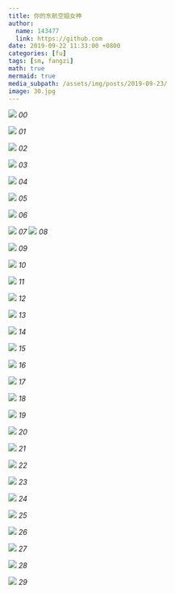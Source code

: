 ```yaml
---
title: 你的东航空姐女神
author:
  name: 143477
  link: https://github.com
date: 2019-09-22 11:33:00 +0800
categories: [fu]
tags: [sm, fangzi]
math: true
mermaid: true
media_subpath: /assets/img/posts/2019-09-23/
image: 30.jpg
---
```


![](0.jpg)
_00_

![](1.jpg)
_01_

![](2.jpg)
_02_

![](3.jpg)
_03_

![](4.jpg)
_04_

![](5.jpg)
_05_

![](6.jpg)
_06_

![](7.jpg)
_07_
![](8.jpg)
_08_

![](9.jpg)
_09_

![](10.jpg)
_10_

![](11.jpg)
_11_

![](12.jpg)
_12_

![](13.jpg)
_13_

![](14.jpg)
_14_

![](15.jpg)
_15_

![](16.jpg)
_16_

![](17.jpg)
_17_

![](18.jpg)
_18_

![](19.jpg)
_19_

![](20.jpg)
_20_

![](21.jpg)
_21_

![](22.jpg)
_22_

![](23.jpg)
_23_

![](24.jpg)
_24_

![](25.jpg)
_25_

![](26.jpg)
_26_

![](27.jpg)
_27_

![](28.jpeg)
_28_

![](29.jpeg)
_29_